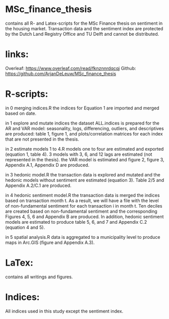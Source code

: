 # MSc_finance_thesis
 contains all R- and Latex-scripts for the MSc Finance thesis on sentiment in the housing market.
 Transaction data and the sentiment index are protected by the Dutch Land Registry Office and TU Delft and cannot be distributed. 


# links: 
Overleaf: https://www.overleaf.com/read/fknznnrdqcqj
Github: https://github.com/ArjanDeLeuw/MSc_finance_thesis


# R-scripts:  
in 0 merging indices.R the indices for Equation 1 are imported and merged based on date. 

in 1 explore and mutate indices the dataset ALL.indices is prepared for the AR and VAR model: seasonality, logs, differencing, outliers, and descriptives are produced: table 1, figure 1, and plots/correlation matrices for each index that are not presented in the thesis. 

in 2 estimate models 1 to 4.R models one to four are estimated and exported  (equation 1, table 4). 3 models with 3, 6, and 12 lags are estimated (not represented in the thesis). the VAR model is estimated and figure 2, figure 3, Appendix A.1, Appendix D are produced.

in 3 hedonic model.R the transaction data is explored and mutated and the hedonic models without sentiment are estimated (equation 3). Table 2/5 and  Appendix A.2/C.1 are produced.

in 4 hedonic sentiment model.R the transaction data is merged the indices based on transaction month t.  As a result, we will have a file with the level of non-fundamental sentiment for each transaction i in month t. Ten deciles are created based on non-fundamental sentiment and the corresponding Figures 4, 5, 6 and Appendix B are produced. In addition, hedonic sentiment models are estimated to produce table 5, 6, and 7 and Appendix C.2 (equation 4 and 5).

in 5 spatial analysis.R data is aggregated to a municipality level to produce maps in Arc.GIS (figure and Appendix A.3).


# LaTex: 
contains all writings and figures. 


# Indices: 
All indices used in this study except the sentiment index. 

